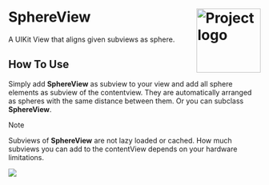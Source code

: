 <h1> SphereView
  <img align="right" alt="Project logo" src="../assets/Icon.png" width=128px>
</h1>

A UIKit View that aligns given subviews as sphere.

## How To Use
Simply add **SphereView** as subview to your view and add all sphere elements as subview of the contentview. They are automatically arranged as spheres with the same distance between them. Or you can subclass **SphereView**.

> [!NOTE]  
> Subviews of **SphereView** are not lazy loaded or cached. How much subviews you can add to the contentView depends on your hardware limitations.

![](../assets/Demo.gif)
